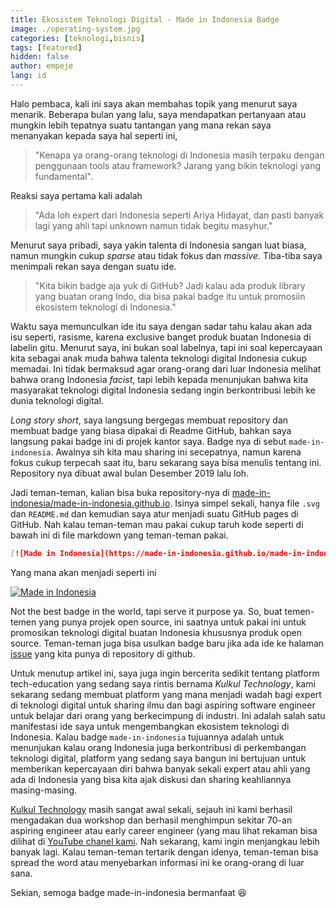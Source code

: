 ```yaml
---
title: Ekosistem Teknologi Digital - Made in Indonesia Badge
image: ./operating-system.jpg
categories: [teknologi,bisnis]
tags: [featured]
hidden: false
author: empeje
lang: id
---
```


Halo pembaca, kali ini saya akan membahas topik yang menurut saya menarik. Beberapa bulan yang lalu, saya mendapatkan pertanyaan atau mungkin lebih tepatnya suatu tantangan yang mana rekan saya menanyakan kepada saya hal seperti ini,

> "Kenapa ya orang-orang teknologi di Indonesia masih terpaku dengan penggunaan tools atau framework? Jarang yang bikin teknologi yang fundamental".

Reaksi saya pertama kali adalah

> "Ada loh expert dari Indonesia seperti Ariya Hidayat, dan pasti banyak lagi yang ahli tapi unknown namun tidak begitu masyhur."

Menurut saya pribadi, saya yakin talenta di Indonesia sangan luat biasa, namun mungkin cukup _sparse_ atau tidak fokus dan _massive_. Tiba-tiba saya menimpali rekan saya dengan suatu ide.

> "Kita bikin badge aja yuk di GitHub? Jadi kalau ada produk library yang buatan orang Indo, dia bisa pakai badge itu untuk promosiin ekosistem teknologi di Indonesia."

Waktu saya memunculkan ide itu saya dengan sadar tahu kalau akan ada isu seperti, rasisme, karena exclusive banget produk buatan Indonesia di labelin gitu. Menurut saya, ini bukan soal labelnya, tapi ini soal kepercayaan kita sebagai anak muda bahwa talenta teknologi digital Indonesia cukup memadai. Ini tidak bermaksud agar orang-orang dari luar Indonesia melihat bahwa orang Indonesia _facist_, tapi lebih kepada menunjukan bahwa kita masyarakat teknologi digital Indonesia sedang ingin berkontribusi lebih ke dunia teknologi digital.

_Long story short_, saya langsung bergegas membuat repository dan membuat badge yang biasa dipakai di Readme GitHub, bahkan saya langsung pakai badge ini di projek kantor saya. Badge nya di sebut `made-in-indonesia`. Awalnya sih kita mau sharing ini secepatnya, namun karena fokus cukup terpecah saat itu, baru sekarang saya bisa menulis tentang ini. Repository nya dibuat awal bulan Desember 2019 lalu loh.

Jadi teman-teman, kalian bisa buka repository-nya di [made-in-indonesia/made-in-indonesia.github.io](https://github.com/made-in-indonesia/made-in-indonesia.github.io). Isinya simpel sekali, hanya file `.svg` dan `README.md` dan kemudian saya atur menjadi suatu GitHub pages di GitHub. Nah kalau teman-teman mau pakai cukup taruh kode seperti di bawah ini di file markdown yang teman-teman pakai.


```markdown
[![Made in Indonesia](https://made-in-indonesia.github.io/made-in-indonesia.svg)](https://github.com/made-in-indonesia/made-in-indonesia)
```

Yang mana akan menjadi seperti ini

[![Made in Indonesia](https://made-in-indonesia.github.io/made-in-indonesia.svg)](https://github.com/made-in-indonesia/made-in-indonesia)

Not the best badge in the world, tapi serve it purpose ya. So, buat temen-temen yang punya projek open source, ini saatnya untuk pakai ini untuk promosikan teknologi digital buatan Indonesia khususnya produk open source. Teman-teman juga bisa usulkan badge baru jika ada ide ke halaman [issue](https://github.com/made-in-indonesia/made-in-indonesia.github.io/issues) yang kita punya di repository di github.

Untuk menutup artikel ini, saya juga ingin bercerita sedikit tentang platform tech-education yang sedang saya rintis bernama _Kulkul Technology_, kami sekarang sedang membuat platform yang mana menjadi wadah bagi expert di teknologi digital untuk sharing ilmu dan bagi aspiring software engineer untuk belajar dari orang yang berkecimpung di industri. Ini adalah salah satu manifestasi ide saya untuk mengembangkan ekosistem teknologi di Indonesia. Kalau badge `made-in-indonesia` tujuannya adalah untuk menunjukan kalau orang Indonesia juga berkontribusi di perkembangan teknologi digital, platform yang sedang saya bangun ini bertujuan untuk memberikan kepercayaan diri bahwa banyak sekali expert atau ahli yang ada di Indonesia yang bisa kita ajak diskusi dan sharing keahliannya masing-masing.

[Kulkul Technology](http://kulkul.tech/) masih sangat awal sekali, sejauh ini kami berhasil mengadakan dua workshop dan berhasil menghimpun sekitar 70-an aspiring engineer atau early career engineer (yang mau lihat rekaman bisa dilihat di [YouTube chanel kami](https://www.youtube.com/channel/UCkafa38JOKqTfZmBaMYoywQ). Nah sekarang, kami ingin menjangkau lebih banyak lagi. Kalau teman-teman tertarik dengan idenya, teman-teman bisa spread the word atau menyebarkan informasi ini ke orang-orang di luar sana.

Sekian, semoga badge made-in-indonesia bermanfaat 😆
